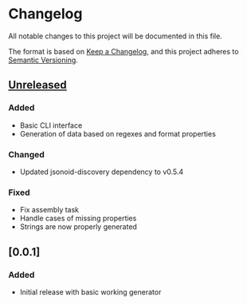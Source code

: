 # Changelog

All notable changes to this project will be documented in this file.

The format is based on [Keep a Changelog](https://keepachangelog.com/en/1.0.0/),
and this project adheres to [Semantic Versioning](https://semver.org/spec/v2.0.0.html).

## [Unreleased]
### Added
- Basic CLI interface
- Generation of data based on regexes and format properties

### Changed
- Updated jsonoid-discovery dependency to v0.5.4

### Fixed
- Fix assembly task
- Handle cases of missing properties
- Strings are now properly generated

## [0.0.1]
### Added
- Initial release with basic working generator

[Unreleased]: https://github.com/michaelmior/jsonoid-discovery/compare/v0.0.1...HEAD
[0.1.0]: https://github.com/michaelmior/jsonoid-discovery/releases/tag/v0.0.1
